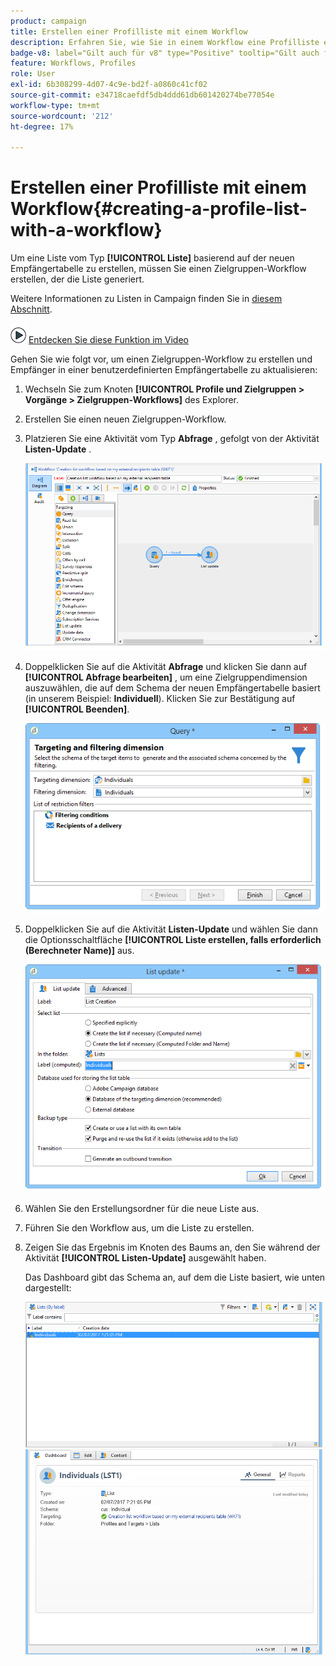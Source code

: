 ```yaml
---
product: campaign
title: Erstellen einer Profilliste mit einem Workflow
description: Erfahren Sie, wie Sie in einem Workflow eine Profilliste erstellen
badge-v8: label="Gilt auch für v8" type="Positive" tooltip="Gilt auch für Campaign v8"
feature: Workflows, Profiles
role: User
exl-id: 6b308299-4d07-4c9e-bd2f-a0860c41cf02
source-git-commit: e34718caefdf5db4ddd61db601420274be77054e
workflow-type: tm+mt
source-wordcount: '212'
ht-degree: 17%

---
```


# Erstellen einer Profilliste mit einem Workflow{#creating-a-profile-list-with-a-workflow}


Um eine Liste vom Typ **[!UICONTROL Liste]** basierend auf der neuen Empfängertabelle zu erstellen, müssen Sie einen Zielgruppen-Workflow erstellen, der die Liste generiert.

Weitere Informationen zu Listen in Campaign finden Sie in [diesem Abschnitt](../../platform/using/creating-and-managing-lists.md#about-lists-in-adobe-campaign).

![](assets/do-not-localize/how-to-video.png) [Entdecken Sie diese Funktion im Video](../../platform/using/creating-and-managing-lists.md#create-list-in-a-wf-video)

Gehen Sie wie folgt vor, um einen Zielgruppen-Workflow zu erstellen und Empfänger in einer benutzerdefinierten Empfängertabelle zu aktualisieren:

1. Wechseln Sie zum Knoten **[!UICONTROL Profile und Zielgruppen > Vorgänge > Zielgruppen-Workflows]** des Explorer.
1. Erstellen Sie einen neuen Zielgruppen-Workflow.
1. Platzieren Sie eine Aktivität vom Typ **Abfrage** , gefolgt von der Aktivität **Listen-Update** .

   ![](assets/mapping_create_list_workflow01.png)

1. Doppelklicken Sie auf die Aktivität **Abfrage** und klicken Sie dann auf **[!UICONTROL Abfrage bearbeiten]** , um eine Zielgruppendimension auszuwählen, die auf dem Schema der neuen Empfängertabelle basiert (in unserem Beispiel: **Individuell**). Klicken Sie zur Bestätigung auf **[!UICONTROL Beenden]**.

   ![](assets/mapping_create_list_workflow03.png)

1. Doppelklicken Sie auf die Aktivität **Listen-Update** und wählen Sie dann die Optionsschaltfläche **[!UICONTROL Liste erstellen, falls erforderlich (Berechneter Name)]** aus.

   ![](assets/mapping_create_list_workflow02.png)

1. Wählen Sie den Erstellungsordner für die neue Liste aus.
1. Führen Sie den Workflow aus, um die Liste zu erstellen.
1. Zeigen Sie das Ergebnis im Knoten des Baums an, den Sie während der Aktivität **[!UICONTROL Listen-Update]** ausgewählt haben.

   Das Dashboard gibt das Schema an, auf dem die Liste basiert, wie unten dargestellt:

   ![](assets/mapping_list_view.png)
